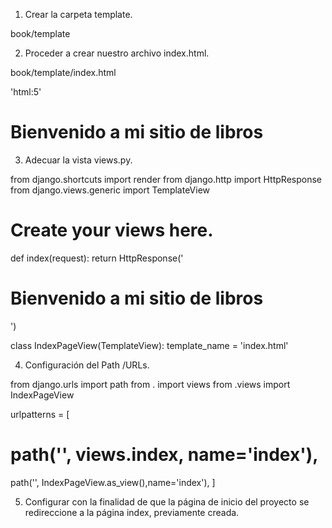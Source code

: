 1. Crear la carpeta template.

book/template




2. Proceder a crear nuestro archivo index.html. 



book/template/index.html

'html:5'

<!DOCTYPE html>
<html lang="en">
<head>
    <meta charset="UTF-8">
    <meta name="viewport" content="width=device-width, initial-scale=1.0">
    <title>Document</title>
</head>
<body>
    <h1>Bienvenido a mi sitio de libros</h1>
</body>
</html>


3. Adecuar la vista views.py. 



from django.shortcuts import render
from django.http import HttpResponse
from django.views.generic import TemplateView


# Create your views here.

def index(request):
    return HttpResponse('<h1>Bienvenido a mi sitio de libros</h1>')

class IndexPageView(TemplateView):
    template_name = 'index.html'





4. Configuración del Path /URLs. 



from django.urls import path
from . import views
from .views import IndexPageView

urlpatterns = [
   # path('', views.index, name='index'),
   path('', IndexPageView.as_view(),name='index'),
]






5. Configurar con la finalidad de que la página de inicio del proyecto se redireccione a la página index, previamente creada. 